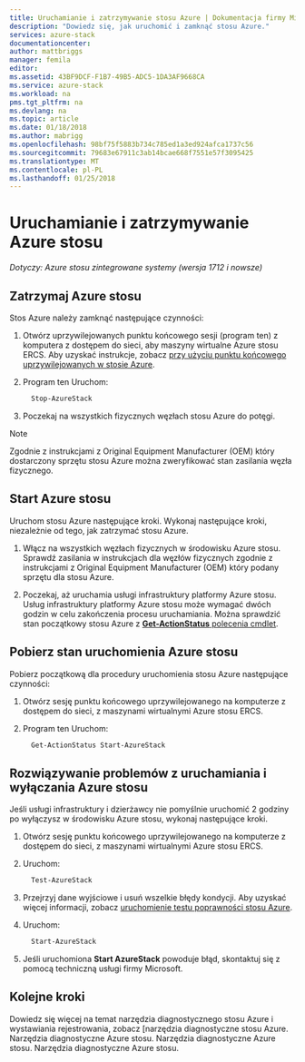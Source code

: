 ```yaml
---
title: Uruchamianie i zatrzymywanie stosu Azure | Dokumentacja firmy Microsoft
description: "Dowiedz się, jak uruchomić i zamknąć stosu Azure."
services: azure-stack
documentationcenter: 
author: mattbriggs
manager: femila
editor: 
ms.assetid: 43BF9DCF-F1B7-49B5-ADC5-1DA3AF9668CA
ms.service: azure-stack
ms.workload: na
pms.tgt_pltfrm: na
ms.devlang: na
ms.topic: article
ms.date: 01/18/2018
ms.author: mabrigg
ms.openlocfilehash: 98bf75f5883b734c785ed1a3ed924afca1737c56
ms.sourcegitcommit: 79683e67911c3ab14bcae668f7551e57f3095425
ms.translationtype: MT
ms.contentlocale: pl-PL
ms.lasthandoff: 01/25/2018
---
```

# <a name="start-and-stop-azure-stack"></a>Uruchamianie i zatrzymywanie Azure stosu

*Dotyczy: Azure stosu zintegrowane systemy (wersja 1712 i nowsze)*

## <a name="stop-azure-stack"></a>Zatrzymaj Azure stosu 

Stos Azure należy zamknąć następujące czynności:

1. Otwórz uprzywilejowanych punktu końcowego sesji (program ten) z komputera z dostępem do sieci, aby maszyny wirtualne Azure stosu ERCS. Aby uzyskać instrukcje, zobacz [przy użyciu punktu końcowego uprzywilejowanych w stosie Azure](azure-stack-privileged-endpoint.md).

2. Program ten Uruchom:

    ```powershell
      Stop-AzureStack
    ```

3. Poczekaj na wszystkich fizycznych węzłach stosu Azure do potęgi.

> [!Note]  
> Zgodnie z instrukcjami z Original Equipment Manufacturer (OEM) który dostarczony sprzętu stosu Azure można zweryfikować stan zasilania węzła fizycznego. 

## <a name="start-azure-stack"></a>Start Azure stosu 

Uruchom stosu Azure następujące kroki. Wykonaj następujące kroki, niezależnie od tego, jak zatrzymać stosu Azure.

1. Włącz na wszystkich węzłach fizycznych w środowisku Azure stosu. Sprawdź zasilania w instrukcjach dla węzłów fizycznych zgodnie z instrukcjami z Original Equipment Manufacturer (OEM) który podany sprzętu dla stosu Azure.

2. Poczekaj, aż uruchamia usługi infrastruktury platformy Azure stosu. Usług infrastruktury platformy Azure stosu może wymagać dwóch godzin w celu zakończenia procesu uruchamiania. Można sprawdzić stan początkowy stosu Azure z [ **Get-ActionStatus** polecenia cmdlet](#get-the-startup-status-for-azure-stack).


## <a name="get-the-startup-status-for-azure-stack"></a>Pobierz stan uruchomienia Azure stosu

Pobierz początkową dla procedury uruchomienia stosu Azure następujące czynności:

1. Otwórz sesję punktu końcowego uprzywilejowanego na komputerze z dostępem do sieci, z maszynami wirtualnymi Azure stosu ERCS.

2. Program ten Uruchom:

    ```powershell
      Get-ActionStatus Start-AzureStack
    ```

## <a name="troubleshoot-startup-and-shutdown-of-azure-stack"></a>Rozwiązywanie problemów z uruchamiania i wyłączania Azure stosu

Jeśli usługi infrastruktury i dzierżawcy nie pomyślnie uruchomić 2 godziny po wyłączysz w środowisku Azure stosu, wykonaj następujące kroki. 

1. Otwórz sesję punktu końcowego uprzywilejowanego na komputerze z dostępem do sieci, z maszynami wirtualnymi Azure stosu ERCS.

2. Uruchom: 

    ```powershell
      Test-AzureStack
      ```

3. Przejrzyj dane wyjściowe i usuń wszelkie błędy kondycji. Aby uzyskać więcej informacji, zobacz [uruchomienie testu poprawności stosu Azure](azure-stack-diagnostic-test.md).

4. Uruchom:

    ```powershell
      Start-AzureStack
    ```

5. Jeśli uruchomiona **Start AzureStack** powoduje błąd, skontaktuj się z pomocą techniczną usługi firmy Microsoft. 

## <a name="next-steps"></a>Kolejne kroki 

Dowiedz się więcej na temat narzędzia diagnostycznego stosu Azure i wystawiania rejestrowania, zobacz [narzędzia diagnostyczne stosu Azure. Narzędzia diagnostyczne Azure stosu. Narzędzia diagnostyczne Azure stosu. Narzędzia diagnostyczne Azure stosu.
